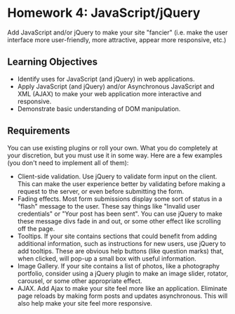 # Homework 4: JavaScript/jQuery

Add JavaScript and/or jQuery to make your site "fancier" (i.e. make the user 
interface more user-friendly, more attractive, appear more responsive, etc.)

## Learning Objectives

* Identify uses for JavaScript (and jQuery) in web applications.
* Apply JavaScript (and jQuery) and/or Asynchronous JavaScript and XML (AJAX) to
make your web application more interactive and responsive.
* Demonstrate basic understanding of DOM manipulation.


## Requirements

You can use existing plugins or roll your own. What you do completely at your
discretion, but you must use it in some way. Here are a few examples (you don't
need to implement all of them):

* Client-side validation. Use jQuery to validate form input on the client. This
can make the user experience better by validating before making a request to the
server, or even before submitting the form.
* Fading effects. Most form submissions display some sort of status in a "flash"
message to the user. These say things like "Invalid user credentials" or "Your
post has been sent". You can use jQuery to make these message divs fade in and
out, or some other effect like scrolling off the page.
* Tooltips. If your site contains sections that could benefit from adding
additional information, such as instructions for new users, use jQuery to add
tooltips. These are obvious help buttons (like question marks) that, when
clicked, will pop-up a small box with useful information.
* Image Gallery. If your site contains a list of photos, like a photography
portfolio, consider using a jQuery plugin to make an image slider, rotator,
carousel, or some other appropriate effect.
* AJAX. Add Ajax to make your site feel more like an application. Eliminate page
reloads by making form posts and updates asynchronous. This will also help make
your site feel more responsive.
